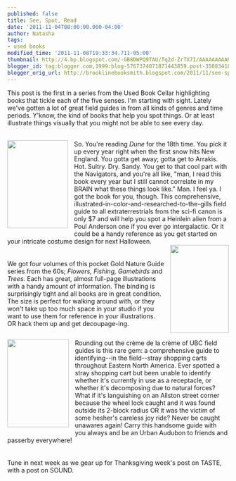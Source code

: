 ```yaml
---
published: false
title: See, Spot, Read
date: '2011-11-04T08:00:00.000-04:00'
author: Natasha
tags:
- used books
modified_time: '2011-11-08T19:33:34.711-05:00'
thumbnail: http://4.bp.blogspot.com/-GB8DWPQ9TAU/Tq2d-ZrTX7I/AAAAAAAAAKU/8x37jYsgRkg/s72-c/barlowe.jpg
blogger_id: tag:blogger.com,1999:blog-5767374071871443859.post-3508341874462494169
blogger_orig_url: http://brooklinebooksmith.blogspot.com/2011/11/see-spot-read.html
---
```


This post is the first in a series from the Used Book Cellar highlighting books that tickle each of the five senses. I'm starting with sight.&nbsp;Lately we've gotten a lot of great field guides in from all kinds of genres and time periods. Y'know, the kind of books that help you spot things. Or at least illustrate things visually that you might not be able to see every day.<br /><br /><div class="separator" style="clear: both; text-align: center;"><a href="http://4.bp.blogspot.com/-GB8DWPQ9TAU/Tq2d-ZrTX7I/AAAAAAAAAKU/8x37jYsgRkg/s1600/barlowe.jpg" imageanchor="1" style="clear: left; float: left; margin-bottom: 1em; margin-right: 1em;"><img border="0" height="200" src="http://4.bp.blogspot.com/-GB8DWPQ9TAU/Tq2d-ZrTX7I/AAAAAAAAAKU/8x37jYsgRkg/s200/barlowe.jpg" width="138" /></a></div>So. You're reading <i>Dune</i>&nbsp;for the 18th time. You pick it up every year right when the first snow hits New England. You gotta get away; gotta get to Arrakis. Hot. Sultry. Dry. Sandy. You get to that cool part with the Navigators, and you're all like, "man, I read this book every year but I still cannot correlate in my BRAIN what these things look like." Man. I feel ya. I got the book for you, though. This comprehensive, illustrated-in-color-and-researched-to-the-gills field guide to all extraterrestrials from the sci-fi canon is only $7 and will help you spot a Heinlein alien from a Poul Anderson one if you ever go intergalactic. Or it could be a handy reference as you get started on your intricate costume design for next Halloween.<br /><div class="separator" style="clear: both; text-align: center;"><a href="http://3.bp.blogspot.com/-sK7rAvy6_rc/Tq2d--L7BbI/AAAAAAAAAKc/1XpgLgpEW4c/s1600/flowers.jpg" imageanchor="1" style="clear: right; float: right; margin-bottom: 1em; margin-left: 1em;"><img border="0" height="200" src="http://3.bp.blogspot.com/-sK7rAvy6_rc/Tq2d--L7BbI/AAAAAAAAAKc/1XpgLgpEW4c/s200/flowers.jpg" width="133" /></a></div><br /><br />We got four volumes of this pocket Gold Nature Guide series from the 60s; <i>Flowers, Fishing, Gamebirds</i>&nbsp;and <i>Trees. </i>Each has great, almost full-page illustrations with a handy amount of information. The binding is surprisingly tight and all books are in great condition. The size is perfect for walking around with, or they won't take up too much space in your studio if you want to use them for reference in your illustrations. OR hack them up and get decoupage-ing.<br /><div class="separator" style="clear: both; text-align: center;"><a href="http://1.bp.blogspot.com/-jw26-HiDa6Q/Tq2d_n8FgkI/AAAAAAAAAKk/Nzg8737Izjc/s1600/shoppingcarts.jpg" imageanchor="1" style="clear: left; float: left; margin-bottom: 1em; margin-right: 1em;"><img border="0" height="200" src="http://1.bp.blogspot.com/-jw26-HiDa6Q/Tq2d_n8FgkI/AAAAAAAAAKk/Nzg8737Izjc/s200/shoppingcarts.jpg" width="140" /></a></div>Rounding out the crème de la crème of UBC field guides is this rare gem: a comprehensive guide to identifying--in the field--stray shopping carts throughout Eastern North America. Ever spotted a stray shopping cart but been unable to identify whether it's currently in use as a receptacle, or whether it's decomposing due to natural forces? What if it's languishing on an Allston street corner because the wheel lock caught and it was found outside its 2-block radius OR it was the victim of some hesher's careless joy ride? Never be caught unawares again! Carry this handsome guide with you always and be an Urban&nbsp;Audubon&nbsp;to friends and passerby everywhere!<br /><br /><br />Tune in next week as we gear up for Thanksgiving week's post on TASTE, with a post on SOUND.